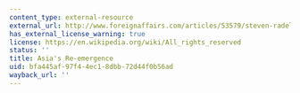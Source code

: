 ```yaml
---
content_type: external-resource
external_url: http://www.foreignaffairs.com/articles/53579/steven-radelet-and-jeffrey-sachs/asias-reemergence
has_external_license_warning: true
license: https://en.wikipedia.org/wiki/All_rights_reserved
status: ''
title: Asia's Re-emergence
uid: bfa445af-97f4-4ec1-8dbb-72d44f0b56ad
wayback_url: ''
---
```

